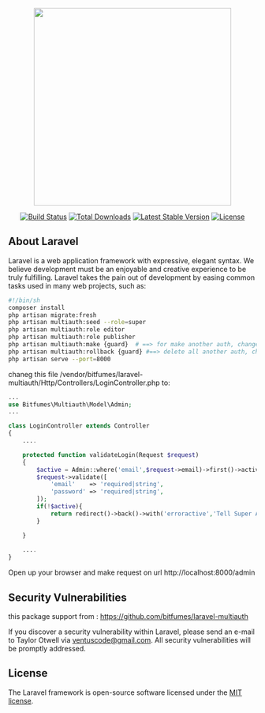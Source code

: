 <p align="center"><img src="https://res.cloudinary.com/dtfbvvkyp/image/upload/v1566331377/laravel-logolockup-cmyk-red.svg" width="400"></p>

<p align="center">
<a href="https://travis-ci.org/laravel/framework"><img src="https://travis-ci.org/laravel/framework.svg" alt="Build Status"></a>
<a href="https://packagist.org/packages/laravel/framework"><img src="https://poser.pugx.org/laravel/framework/d/total.svg" alt="Total Downloads"></a>
<a href="https://packagist.org/packages/laravel/framework"><img src="https://poser.pugx.org/laravel/framework/v/stable.svg" alt="Latest Stable Version"></a>
<a href="https://packagist.org/packages/laravel/framework"><img src="https://poser.pugx.org/laravel/framework/license.svg" alt="License"></a>
</p>

## About Laravel

Laravel is a web application framework with expressive, elegant syntax. We believe development must be an enjoyable and creative experience to be truly fulfilling. Laravel takes the pain out of development by easing common tasks used in many web projects, such as:




```sh
#!/bin/sh
composer install
php artisan migrate:fresh
php artisan multiauth:seed --role=super
php artisan multiauth:role editor 
php artisan multiauth:role publisher
php artisan multiauth:make {guard}  # ==> for make another auth, change {guard} with e.g. student or what
php artisan multiauth:rollback {guard} #==> delete all another auth, change {guard} with e.g. student or what
php artisan serve --port=8000

```

chaneg this file  /vendor/bitfumes/laravel-multiauth/Http/Controllers/LoginController.php  to:

```php
...
use Bitfumes\Multiauth\Model\Admin;
...

class LoginController extends Controller
{
	....

	protected function validateLogin(Request $request)
    {
        $active = Admin::where('email',$request->email)->first()->active;
        $request->validate([
            'email'    => 'required|string',
            'password' => 'required|string',
        ]);
        if(!$active){
            return redirect()->back()->with('erroractive','Tell Super Admin to activate your account !');
        }

    }
	
	....
}
```

Open up your browser and make request on url http://localhost:8000/admin


## Security Vulnerabilities

this package support from : https://github.com/bitfumes/laravel-multiauth

If you discover a security vulnerability within Laravel, please send an e-mail to Taylor Otwell via [ventuscode@gmail.com](mailto:ventuscode@gmail.com). All security vulnerabilities will be promptly addressed.

## License

The Laravel framework is open-source software licensed under the [MIT license](https://opensource.org/licenses/MIT).
